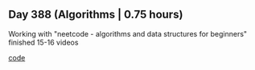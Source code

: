 ## Day 388 (Algorithms | 0.75 hours)

Working with "neetcode - algorithms and data structures for beginners"
finished 15-16 videos

[code](https://github.com/alexvyber/algorithms-and-data-structures-neetcode.git)


